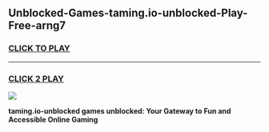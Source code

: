 
## Unblocked-Games-taming.io-unblocked-Play-Free-arng7
<h3>
<a href="https://premium76.site?title=taming.io-unblocked&ref=20M">CLICK TO PLAY</a></h3>
<hr>

<h3>
<a href="https://premium76.site?title=taming.io-unblocked&ref=20M">CLICK 2 PLAY</a>
  
</h3>

<a href="https://premium76.site?title=taming.io-unblocked&ref=19M"><img src="https://clearcache.store/games.png"></a>


**taming.io-unblocked games unblocked: Your Gateway to Fun and Accessible Online Gaming**
